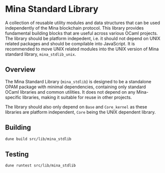 # Mina Standard Library

A collection of reusable utility modules and data structures that can be used
independently of the Mina blockchain protocol. This library provides fundamental
building blocks that are useful across various OCaml projects. The library
should be platform indepedent, i.e. it should not depend on UNIX related
packages and should be compilable into JavaScript. It is recommended to move
UNIX related modules into the UNIX version of Mina standard library,
`mina_stdlib_unix`.

## Overview

The Mina Standard Library (`mina_stdlib`) is designed to be a standalone OPAM
package with minimal dependencies, containing only standard OCaml libraries and
common utilities. It does not depend on any Mina-specific libraries, making it
suitable for reuse in other projects.

The library should also only depend on `Base` and `Core_kernel` as these
libraries are platform independent, `Core` being the UNIX dependent library.

## Building

```bash
dune build src/lib/mina_stdlib
```

## Testing

```bash
dune runtest src/lib/mina_stdlib
```
